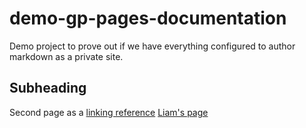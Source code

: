 # demo-gp-pages-documentation
Demo project to prove out if we have everything configured to author markdown as a private site.


## Subheading

Second page as a [linking reference](./page2.md)
[Liam's page](./LKMD.md)